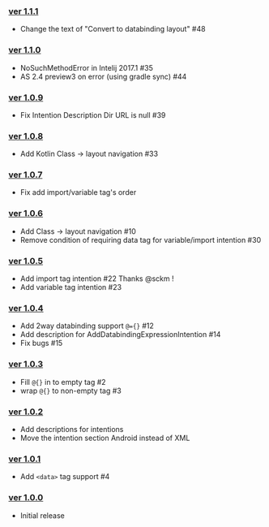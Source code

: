 ### [ver 1.1.1](https://github.com/shiraji/databinding-support/releases/tag/1.1.1)

* Change the text of "Convert to databinding layout" #48

### [ver 1.1.0](https://github.com/shiraji/databinding-support/releases/tag/1.1.0)

* NoSuchMethodError in Intelij 2017.1 #35
* AS 2.4 preview3 on error (using gradle sync) #44

### [ver 1.0.9](https://github.com/shiraji/databinding-support/releases/tag/1.0.9)

* Fix Intention Description Dir URL is null #39

### [ver 1.0.8](https://github.com/shiraji/databinding-support/releases/tag/1.0.8)

* Add Kotlin Class -> layout navigation #33

### [ver 1.0.7](https://github.com/shiraji/databinding-support/releases/tag/1.0.7)

* Fix add import/variable tag's order

### [ver 1.0.6](https://github.com/shiraji/databinding-support/releases/tag/1.0.6)

* Add Class -> layout navigation #10
* Remove condition of requiring data tag for variable/import intention #30

### [ver 1.0.5](https://github.com/shiraji/databinding-support/releases/tag/1.0.5)

* Add import tag intention #22 Thanks @sckm !
* Add variable tag intention #23

### [ver 1.0.4](https://github.com/shiraji/databinding-support/releases/tag/1.0.4)

* Add 2way databinding support `@={}` #12
* Add description for AddDatabindingExpressionIntention #14
* Fix bugs #15

### [ver 1.0.3](https://github.com/shiraji/databinding-support/releases/tag/1.0.3)

* Fill `@{}` in to empty tag #2
* wrap `@{}` to non-empty tag #3

### [ver 1.0.2](https://github.com/shiraji/databinding-support/releases/tag/1.0.2)

* Add descriptions for intentions
* Move the intention section Android instead of XML

### [ver 1.0.1](https://github.com/shiraji/databinding-support/releases/tag/1.0.1)

* Add `<data>` tag support #4

### [ver 1.0.0](https://github.com/shiraji/databinding-support/releases/tag/1.0.0)

* Initial release
